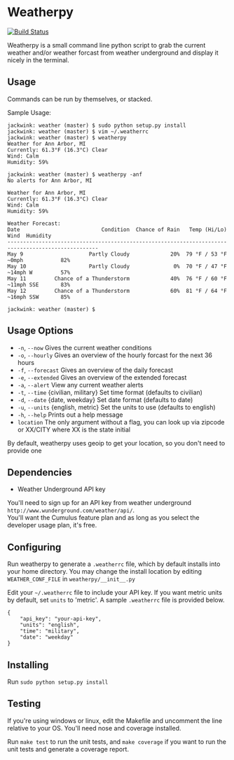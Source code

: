 # Weatherpy

[![Build Status](https://travis-ci.org/JackWink/Weather.svg?branch=master)](https://travis-ci.org/JackWink/Weather)

Weatherpy is a small command line python script to grab the current weather and/or weather forcast from weather underground and display it nicely in the terminal.

## Usage

Commands can be run by themselves, or stacked.

Sample Usage:

    jackwink: weather (master) $ sudo python setup.py install 
    jackwink: weather (master) $ vim ~/.weatherrc
    jackwink: weather (master) $ weatherpy
    Weather for Ann Arbor, MI
    Currently: 61.3°F (16.3°C) Clear
    Wind: Calm
    Humidity: 59%

    jackwink: weather (master) $ weatherpy -anf
    No alerts for Ann Arbor, MI

    Weather for Ann Arbor, MI
    Currently: 61.3°F (16.3°C) Clear
    Wind: Calm
    Humidity: 59%

    Weather Forecast:
    Date                          Condition  Chance of Rain   Temp (Hi/Lo)        Wind  Humidity
    ---------------------------------------------------------------------------------------------------
    May 9                     Partly Cloudy             20%  79 °F / 53 °F  ~0mph            82%
    May 10                    Partly Cloudy              0%  70 °F / 47 °F  ~14mph W         57%
    May 11         Chance of a Thunderstorm             40%  76 °F / 60 °F  ~11mph SSE       83%
    May 12         Chance of a Thunderstorm             60%  81 °F / 64 °F  ~16mph SSW       85%

    jackwink: weather (master) $ 

## Usage Options

- `-n`, `--now`  Gives the current weather conditions 
- `-o`, `--hourly`  Gives an overview of the hourly forcast for the next 36 hours 
- `-f`, `--forecast`  Gives an overview of the daily forecast 
- `-e`, `--extended`  Gives an overview of the extended forecast 
- `-a`, `--alert` View any current weather alerts
- `-t`, `--time`  {civilian, military} Set time format (defaults to civilian)
- `-d`, `--date`  {date, weekday} Set date format (defaults to date)
- `-u`, `--units` {english, metric} Set the units to use (defaults to english)
- `-h`, `--help`  Prints out a help message
- `location`  The only argument without a flag, you can look up via zipcode or XX/CITY where XX is the state initial

By default, weatherpy uses geoip to get your location, so you don't need to provide one

## Dependencies

- Weather Underground API key 

You'll need to sign up for an API key from weather underground `http://www.wunderground.com/weather/api/`.  
You'll want the Cumulus feature plan and as long as you select the developer usage plan, it's free.  

## Configuring

Run weatherpy to generate a `.weatherrc` file, which by default installs into your home directory. 
You may change the install location by editing `WEATHER_CONF_FILE` in `weatherpy/__init__.py`

Edit your `~/.weatherrc` file to include your API key.  If you want metric units by default, 
set `units` to 'metric'. A sample `.weatherrc` file is provided below.

    {
        "api_key": "your-api-key",
        "units": "english",
        "time": "military",
        "date": "weekday"
    }
	

## Installing

Run `sudo python setup.py install`   

## Testing

If you're using windows or linux, edit the Makefile and uncomment the line relative to your OS. 
You'll need nose and coverage installed.

Run `make test` to run the unit tests, and `make coverage` if you want to run the unit tests 
and generate a coverage report.

